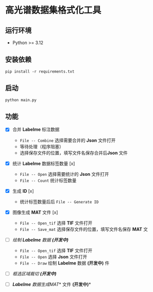 # 高光谱数据集格式化工具

## 运行环境
- Python >= 3.12

## 安装依赖
```
pip install -r requirements.txt
```

## 启动
```
python main.py
```

## 功能
- [x] 合并 **Labelme** 标注数据 
  - ``File -- Combine`` 选择需要合并的 **Json** 文件打开
  - 等待处理（程序阻塞）
  - 选择保存文件的位置，填写文件名保存合并后**Json** 文件
- [x] 统计 **Labelme** 数据标签数量 [x]
  - ``File -- Open`` 选择需要统计的 **Json** 文件打开
  - ``File -- Count`` 统计标签数量
- [x] 生成 **ID** [x]
  - 统计标签数量后后 ``File -- Generate ID`` 
- [x] 图像生成 **MAT** 文件 [x]
  - ``File -- Open_tif`` 选择 **TIF** 文件打开
  - ``File -- Save_mat`` 选择保存文件的位置，填写文件名保存 **MAT** 文

- [ ] *绘制 **Labelme** 数据 **(开发中)***
  - ``File -- Open_tif`` 选择 **TIF** 文件打开
  - ``File -- Open`` 选择 **Json** 文件打开
  - ``File -- Draw`` 绘制 **Labelme** 数据 **(开发中)**
件
- [ ] *框选区域裁切 **(开发中)***
- [ ] ***Labelme** 数据生成**MAT** 文件 **(开发中)***

